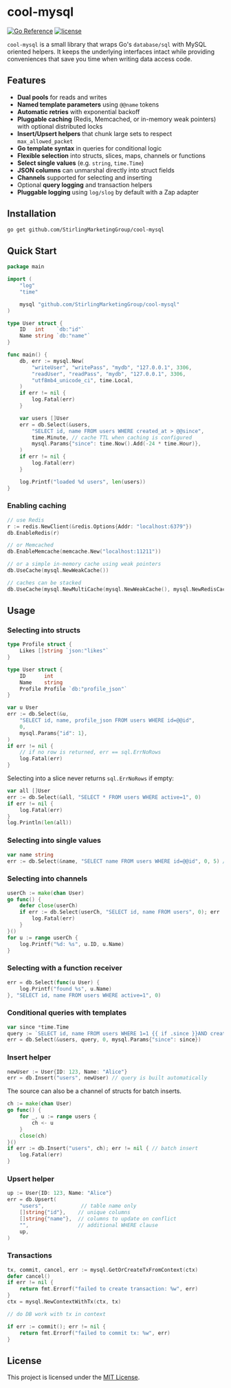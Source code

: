 # cool-mysql

[![Go Reference](https://pkg.go.dev/badge/github.com/StirlingMarketingGroup/cool-mysql.svg)](https://pkg.go.dev/github.com/StirlingMarketingGroup/cool-mysql)
[![license](https://img.shields.io/badge/license-MIT-red.svg)](LICENSE)

`cool-mysql` is a small library that wraps Go's `database/sql` with MySQL oriented helpers. It keeps the underlying interfaces intact while providing conveniences that save you time when writing data access code.

## Features

- **Dual pools** for reads and writes
- **Named template parameters** using `@@name` tokens
- **Automatic retries** with exponential backoff
- **Pluggable caching** (Redis, Memcached, or in-memory weak pointers) with optional distributed locks
- **Insert/Upsert helpers** that chunk large sets to respect `max_allowed_packet`
- **Go template syntax** in queries for conditional logic
- **Flexible selection** into structs, slices, maps, channels or functions
- **Select single values** (e.g. `string`, `time.Time`)
- **JSON columns** can unmarshal directly into struct fields
- **Channels** supported for selecting and inserting
- Optional **query logging** and transaction helpers
- **Pluggable logging** using `log/slog` by default with a Zap adapter

## Installation

```bash
go get github.com/StirlingMarketingGroup/cool-mysql
```

## Quick Start

```go
package main

import (
    "log"
    "time"

    mysql "github.com/StirlingMarketingGroup/cool-mysql"
)

type User struct {
    ID   int    `db:"id"`
    Name string `db:"name"`
}

func main() {
    db, err := mysql.New(
        "writeUser", "writePass", "mydb", "127.0.0.1", 3306,
        "readUser", "readPass", "mydb", "127.0.0.1", 3306,
        "utf8mb4_unicode_ci", time.Local,
    )
    if err != nil {
        log.Fatal(err)
    }

    var users []User
    err = db.Select(&users,
        "SELECT id, name FROM users WHERE created_at > @@since",
        time.Minute, // cache TTL when caching is configured
        mysql.Params{"since": time.Now().Add(-24 * time.Hour)},
    )
    if err != nil {
        log.Fatal(err)
    }

    log.Printf("loaded %d users", len(users))
}
```

### Enabling caching

```go
// use Redis
r := redis.NewClient(&redis.Options{Addr: "localhost:6379"})
db.EnableRedis(r)

// or Memcached
db.EnableMemcache(memcache.New("localhost:11211"))

// or a simple in-memory cache using weak pointers
db.UseCache(mysql.NewWeakCache())

// caches can be stacked
db.UseCache(mysql.NewMultiCache(mysql.NewWeakCache(), mysql.NewRedisCache(r)))
```

## Usage

### Selecting into structs

```go
type Profile struct {
    Likes []string `json:"likes"`
}

type User struct {
    ID      int
    Name    string
    Profile Profile `db:"profile_json"`
}

var u User
err := db.Select(&u,
    "SELECT id, name, profile_json FROM users WHERE id=@@id",
    0,
    mysql.Params{"id": 1},
)
if err != nil {
    // if no row is returned, err == sql.ErrNoRows
    log.Fatal(err)
}
```

Selecting into a slice never returns `sql.ErrNoRows` if empty:

```go
var all []User
err := db.Select(&all, "SELECT * FROM users WHERE active=1", 0)
if err != nil {
    log.Fatal(err)
}
log.Println(len(all))
```

### Selecting into single values

```go
var name string
err := db.Select(&name, "SELECT name FROM users WHERE id=@@id", 0, 5) // single param value
```

### Selecting into channels

```go
userCh := make(chan User)
go func() {
    defer close(userCh)
    if err := db.Select(userCh, "SELECT id, name FROM users", 0); err != nil {
        log.Fatal(err)
    }
}()
for u := range userCh {
    log.Printf("%d: %s", u.ID, u.Name)
}
```

### Selecting with a function receiver

```go
err = db.Select(func(u User) {
    log.Printf("found %s", u.Name)
}, "SELECT id, name FROM users WHERE active=1", 0)
```

### Conditional queries with templates

```go
var since *time.Time
query := `SELECT id, name FROM users WHERE 1=1 {{ if .since }}AND created_at > @@since{{ end }}`
err = db.Select(&users, query, 0, mysql.Params{"since": since})
```

### Insert helper

```go
newUser := User{ID: 123, Name: "Alice"}
err = db.Insert("users", newUser) // query is built automatically
```

The source can also be a channel of structs for batch inserts.

```go
ch := make(chan User)
go func() {
    for _, u := range users {
        ch <- u
    }
    close(ch)
}()
if err := db.Insert("users", ch); err != nil { // batch insert
    log.Fatal(err)
}
```

### Upsert helper

```go
up := User{ID: 123, Name: "Alice"}
err = db.Upsert(
    "users",            // table name only
    []string{"id"},    // unique columns
    []string{"name"},  // columns to update on conflict
    "",                // additional WHERE clause
    up,
)
```

### Transactions

```go
tx, commit, cancel, err := mysql.GetOrCreateTxFromContext(ctx)
defer cancel()
if err != nil {
    return fmt.Errorf("failed to create transaction: %w", err)
}
ctx = mysql.NewContextWithTx(ctx, tx)

// do DB work with tx in context

if err := commit(); err != nil {
    return fmt.Errorf("failed to commit tx: %w", err)
}
```

## License

This project is licensed under the [MIT License](LICENSE).

